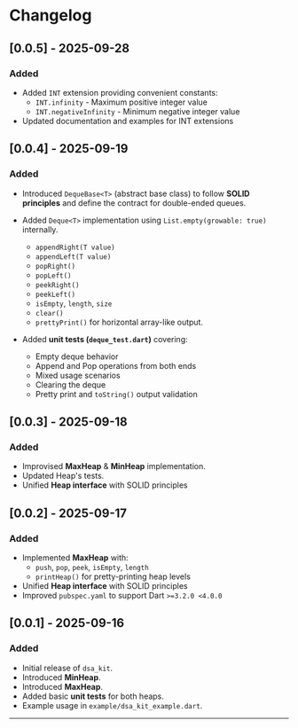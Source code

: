 # Changelog

## [0.0.5] - 2025-09-28
### Added
- Added `INT` extension providing convenient constants:
  - `INT.infinity` - Maximum positive integer value
  - `INT.negativeInfinity` - Minimum negative integer value
- Updated documentation and examples for INT extensions


## [0.0.4] - 2025-09-19
### Added
- Introduced `DequeBase<T>` (abstract base class) to follow **SOLID principles** and define the contract for double-ended queues.
- Added `Deque<T>` implementation using `List.empty(growable: true)` internally.
  - `appendRight(T value)`
  - `appendLeft(T value)`
  - `popRight()`
  - `popLeft()`
  - `peekRight()`
  - `peekLeft()`
  - `isEmpty`, `length`, `size`
  - `clear()`
  - `prettyPrint()` for horizontal array-like output.

- Added **unit tests (`deque_test.dart`)** covering:
  - Empty deque behavior
  - Append and Pop operations from both ends
  - Mixed usage scenarios
  - Clearing the deque
  - Pretty print and `toString()` output validation

## [0.0.3] - 2025-09-18
### Added
- Improvised **MaxHeap** & **MinHeap** implementation.
- Updated Heap's tests.
- Unified **Heap interface** with SOLID principles

## [0.0.2] - 2025-09-17
### Added
- Implemented **MaxHeap** with:
  - `push`, `pop`, `peek`, `isEmpty`, `length`
  - `printHeap()` for pretty-printing heap levels
- Unified **Heap interface** with SOLID principles
- Improved `pubspec.yaml` to support Dart `>=3.2.0 <4.0.0`

## [0.0.1] - 2025-09-16
### Added
- Initial release of `dsa_kit`.
- Introduced **MinHeap**.
- Introduced **MaxHeap**.
- Added basic **unit tests** for both heaps.
- Example usage in `example/dsa_kit_example.dart`.

---
